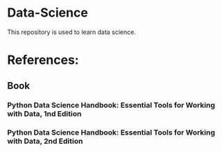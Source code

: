 # Data-Science
This repository is used to learn data science.
# References:
## Book
### Python Data Science Handbook: Essential Tools for Working with Data, 1nd Edition
### Python Data Science Handbook: Essential Tools for Working with Data, 2nd Edition

